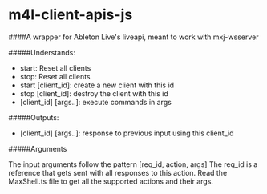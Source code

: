 # m4l-client-apis-js


####A wrapper for Ableton Live's liveapi, meant to work with mxj-wsserver

#####Understands:
 - start: Reset all clients
 - stop: Reset all clients
 - start \[client_id\]: create a new client with this id
 - stop \[client_id\]: destroy the client with this id
 - \[client_id\] \[args..\]: execute commands in args
	
#####Outputs:
 - \[client_id\] \[args..\]: response to previous input using this client_id

 
#####Arguments

The input arguments follow the pattern \[req_id, action, args\]
The req_id is a reference that gets sent with all responses to this action.
Read the MaxShell.ts file to get all the supported actions and their args.

		






